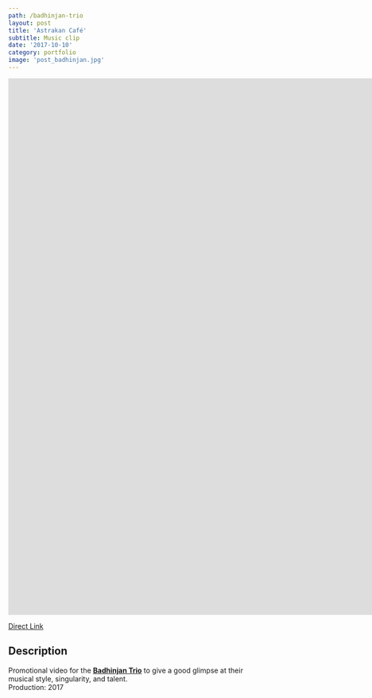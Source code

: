```yaml
---
path: /badhinjan-trio
layout: post
title: 'Astrakan Café'
subtitle: Music clip
date: '2017-10-10'
category: portfolio
image: 'post_badhinjan.jpg'
---
```


<iframe src="https://www.youtube.com/embed/AyRCXbdHzTE?rel=0" frameborder="0" allowfullscreen width="1920" height="1080"></iframe>

[Direct Link](https://www.youtube.com/watch?v=AyRCXbdHzTE)

## Description

Promotional video for the **[Badhinjan Trio](https://www.facebook.com/BadhinjanTrio/)** to give a good glimpse at their musical style, singularity, and talent.  
Production: 2017
